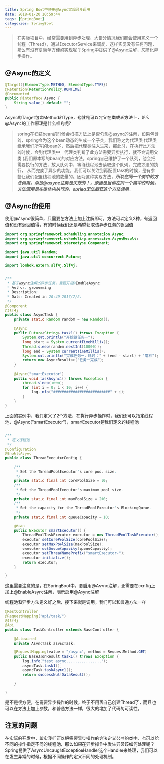 ```yaml
---
title: Spring Boot中使用@Async实现异步调用
date: 2018-01-20 10:59:44
tags: [SpringBoot]
categories: SpringBoot
---
```





> 在实际项目中，经常需要用到异步处理，大部分情况我们都会使用定义一个线程（Thread），通过ExecutorService来调度，这样实现没有任何问题，那么有没有更简单方便的实现呢？Spring中提供了@Async注解，来简化异步操作。
<!-- more -->

@Async的定义
---
```java
@Target({ElementType.METHOD, ElementType.TYPE})
@Retention(RetentionPolicy.RUNTIME)
@Documented
public @interface Async {
    String value() default "";
}
```

Async的Target包含Method和Type，也就是可以定义在类或者方法上，那么@Async的工作原理是什么样的呢?

> spring在扫描bean的时候会扫描方法上是否包含@async的注解，如果包含的，spring会为这个bean动态的生成一个子类，我们称之为代理类,代理类继承我们所写的bean的，然后把代理类注入进来，那此时，在执行此方法的时候，会到代理类中，代理类判断了此方法需要异步执行，就不会调用父类
(我们原本写的bean)的对应方法。spring自己维护了一个队列，他会把需要执行的方法，放入队列中，等待线程池去读取这个队列，完成方法的执行，
从而完成了异步的功能。我们可以关注到再配置task的时候，是有参数让我们配置线程池的数量的。因为这种实现方法，***所以在同一个类中的方法调用，添加@async注解是失效的！，原因是当你在同一个类中的时候，方法调用是在类体内执行的，spring无法截获这个方法调用***。

@Async的使用
---
 使用@Async很简单，只需要在方法上加上注解即可，方法可以定义2种，有返回值和没有返回值得，有的时候我们还是希望获取该异步任务的返回值
```java
import org.springframework.scheduling.annotation.Async;
import org.springframework.scheduling.annotation.AsyncResult;
import org.springframework.stereotype.Component;

import java.util.Random;
import java.util.concurrent.Future;

import lombok.extern.slf4j.Slf4j;


/**
 * 基于Async注解的异步任务，需要开启@EnableAsync
 * Author: gaowenming
 * Description:
 * Date: Created in 20:49 2017/7/2.
 */
@Component
@Slf4j
public class AsyncTask {
    private static Random random = new Random();

    @Async
    public Future<String> task1() throws Exception {
        System.out.println("开始做任务一");
        long start = System.currentTimeMillis();
        Thread.sleep(random.nextInt(10000));
        long end = System.currentTimeMillis();
        System.out.println("完成任务一，耗时：" + (end - start) + "毫秒");
        return new AsyncResult<>("任务一完成");
    }
    
    @Async("smartExecutor")
    public void taskAsync1() throws Exception {
        Thread.sleep(1000);
        for (int i = 0; i < 10; i++) {
            log.info("##########################" + i);
        }
    }
}

```
上面的实例中，我们定义了2个方法，在执行异步操作时，我们还可以指定线程池，@Async("smartExecutor")，smartExecutor是我们定义的线程池
```java

/**
 * 定义线程池
 */
@Configuration
@EnableAsync
public class ThreadExecutorConfig {

    /**
     * Set the ThreadPoolExecutor's core pool size.
     */
    private static final int corePoolSize = 10;
    /**
     * Set the ThreadPoolExecutor's maximum pool size.
     */
    private static final int maxPoolSize = 200;
    /**
     * Set the capacity for the ThreadPoolExecutor's BlockingQueue.
     */
    private static final int queueCapacity = 10;

    @Bean
    public Executor smartExecutor() {
        ThreadPoolTaskExecutor executor = new ThreadPoolTaskExecutor();
        executor.setCorePoolSize(corePoolSize);
        executor.setMaxPoolSize(maxPoolSize);
        executor.setQueueCapacity(queueCapacity);
        executor.setThreadNamePrefix("smartExecutor-");
        executor.initialize();
        return executor;
    }

}
```
这里需要注意的是，在SpringBoot中，要启用@Async注解，还需要在config上加上@EnableAsync注解，表示启用@Async注解

线程池和异步方法定义好之后，接下来就是调用，我们可以和普通方法一样
```java
@RestController
@RequestMapping("api/task/")
@Slf4j
@Api
public class TaskController extends BaseController {

    @Autowired
    private AsyncTask asyncTask;

    @RequestMapping(value = "/async", method = RequestMethod.GET)
    public BaseJsonResult task1() throws Exception {
        log.info("test async................");
        asyncTask.task1();
        asyncTask.taskAsync1();
        return successNullDataResult();

    }

}

```
是不是很方便，在需要异步操作的时候，终于不用再自己创建Thread了，而且也可以在方法上加上参数，和普通方法一样，很大的增加了代码的可读性。

注意的问题 
---
 在实际的开发中，其实我们可以把需要异步操作的方法定义公共的类中，也可以给不同的操作指定不同的线程池，那么如果在异步操作中发生异常该如何处理呢？Spring提供了AsyncUncaughtExceptionHandler这个Handler来处理，我们可以在发生异常的时候，根据不同操作的定义不同的处理机制。


 


 
